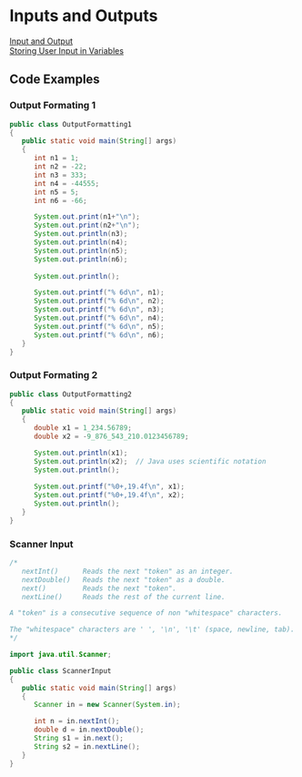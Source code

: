 # Inputs and Outputs
[Input and Output](https://books.trinket.io/thinkjava2/chapter3.html) <br>
[Storing User Input in Variables](https://runestone.academy/ns/books/published/csjava/Unit1-Getting-Started/topic-1-4-assignment.html#storing-user-input-in-variables)
## Code Examples
### Output Formating 1
```java
public class OutputFormatting1
{
   public static void main(String[] args)
   {
      int n1 = 1;
      int n2 = -22;
      int n3 = 333;
      int n4 = -44555;
      int n5 = 5;
      int n6 = -66;

      System.out.print(n1+"\n");
      System.out.print(n2+"\n");
      System.out.println(n3);
      System.out.println(n4);
      System.out.println(n5);
      System.out.println(n6);
      
      System.out.println();

      System.out.printf("% 6d\n", n1);
      System.out.printf("% 6d\n", n2);
      System.out.printf("% 6d\n", n3);
      System.out.printf("% 6d\n", n4);
      System.out.printf("% 6d\n", n5);
      System.out.printf("% 6d\n", n6);
   }
}
```
### Output Formating 2
```java
public class OutputFormatting2
{
   public static void main(String[] args)
   {
      double x1 = 1_234.56789;
      double x2 = -9_876_543_210.0123456789;

      System.out.println(x1);
      System.out.println(x2);  // Java uses scientific notation
      System.out.println();
      
      System.out.printf("%0+,19.4f\n", x1);
      System.out.printf("%0+,19.4f\n", x2);
      System.out.println();
   }
}
```

### Scanner Input
```java
/*
   nextInt()      Reads the next "token" as an integer.
   nextDouble()   Reads the next "token" as a double.
   next()         Reads the next "token".
   nextLine()     Reads the rest of the current line.

A "token" is a consecutive sequence of non "whitespace" characters.

The "whitespace" characters are ' ', '\n', '\t' (space, newline, tab).
*/

import java.util.Scanner;

public class ScannerInput
{
   public static void main(String[] args)
   {
      Scanner in = new Scanner(System.in);

      int n = in.nextInt();
      double d = in.nextDouble();
      String s1 = in.next();
      String s2 = in.nextLine();
   }
}
```

